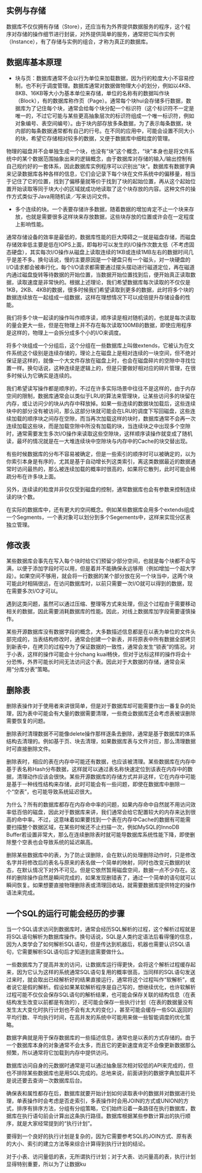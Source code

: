 ## 实例与存储
数据库不仅仅拥有存储（Store），还应当有为外界提供数据服务的程序，这个程序对存储的操作细节进行封装，对外提供简单的服务，通常把它叫作实例（Instance），有了存储与实例的组合，才称为真正的数据库。
## 数据库基本原理
- 块与页：数据库通常不会以行为单位来加载数据，因为行的粒度大小不容易控制，也不利于调度管理。数据库通常对数据做物理大小的划分，例如以4KB、8KB、16KB等大小为基本单位来存储，单位的名称有的数据叫作块（Block），有的数据库称作页（Page）。通常每个块hui会存储多行数据，数据库为了记住每个块，通常会给每个块分配一个标识符（这个标识符不一定是唯一的，不过它可能与某些更高抽象层次的标识符组成一个唯一标识符，例如对象编号、表空间编号）。由于块内部存放多条数据，为了表示每条数据，块内部的每条数据通常都有自己的行号。在不同的应用中，可能会设置不同大小的块，希望它存储相对较多的数据，又便于数据库中细粒度的管理。

物理的磁盘并不会单独生成一个块，也没有“块”这个概念，“块”本身也是将文件系统中的某个数据范围抽象出来的逻辑概念，由于数据库对存储的输入/输出控制有自己规约好的一套体系，因此数据库实例程序可以识别出”块“。数据库有数据字典来记录数据库各种各样的信息，它们会记录下每个块在文件系统中的偏移量，相当于记住了它的位置，找到了偏移量就等价于找到了块的起始位置，再从这个起始位置开始读取等同于块大小的区域就成功地读取了这个块存放的内容。这种文件的操作方式类似于Java用随机读／写来访问文件。
- 多个连续的块。一个表要存储许多数据，随着数据的增加肯定不止一个块来存放，也就是需要很多这样块来存放数据，这些块存放的位置或许会在一定程度上影响性能。

通常存储设备的效率是最低的，数据库性能的巨大障碍之一就是磁盘存储，而磁盘存储效率低主要是低在IOPS上面，即每秒可以发生的I/O操作次数太低（不考虑固态硬盘），其实每次I/O操作从磁盘上读取连续的1KB或连续1MB左右的数据时间几乎是差不多。换句话说，慢的主要原因是一个硬盘只有一个磁头，对一块硬盘的I/O请求都会被串行化，每个I/O请求都需要通过摆头摆动进行磁道定位，再在磁道内通过磁盘旋转等待数据的开始位置，当数据开始位置找到后，便开始真正读取数据，读取速度是非常快的。根据上述理论，我们希望数据库每次读取的不仅仅是1KB，2KB、4KB的数据，很多时候我们希望读取到更多的数据，此时将多个块的数据连续放在一起组成一组数据，这样在理想情况下可以成倍提升存储设备的性能。

我们将多个块一起读的操作叫作顺序读，顺序读是相对随机读的，也就是每次读取的量会更大一些，但是在物理上并不存在每次读取100MB的数据，即使应用程序是这样的，物理上一会拆分成多个小的I/O来调度。

将多个块组成一个分组后，这个分组在一些数据库上叫做extends，它被认为在文件系统这个级别是连续存储的，理论上在磁盘上是相对连续的一块空间，但不绝对保证是这样的，就像一个大文件存放在磁盘上时，也会在磁盘碎片的空隙中寻找位置一样。换句话说，这种连续是逻辑上的，但是只要做好相对应的碎片管理，在很多时候认为它确实是连续的。

我们希望读写操作都是顺序的，不过在许多实际场景中往往不是这样的，由于内存空间的限制，数据库通常会以类似于LRU的算法来管理块，让某些访问多的块留在内存，或让访问少的块从内存中释放掉。如果一些连续的数据块加载后，这些连续块中的部分没有被访问，那么这部分块就可能会在LRU的调度下写回磁盘，这些连续加载的顺序块之间存在空隙，而当再次加载这样的块时，数据库通常不会再一次连续加载这些块，而是加载空隙中所没有加载的块，当连续块之中出现多个空隙时，通常需要发生多次I/O操作来读取这些空隙块，这样顺序读操作就变成了随机读，最坏的情况就是在一大堆连续块中空隙块与内存中的Cache的块交替出现。

有些时候数据库的分布不容易被确定，但是一些索引的顺序时可以被确定的，以为你索引本身是有序的，尤其是基于自动增长列这类索引，离这类数据最近的数据通常时访问最热的，那么被连续加载的概率时很高的，如果将它散列，此时可能会稀疏分布在许多块上面。

另外，连续读的粒度并非仅仅受到磁盘的控制，通常数据库也会有参数来控制连续读的块个数。

在实际的数据库中，还有更大的空间概念。例如某些数据库会用多个extends组成一个Segments，一个表对象可以划分到多个Segements中，这样来实现分区表独立管理。

## 修改表
某些数据库会事先在写入每个块时给它们预留少部分空间，也就是每个块都不会写满，以便于添加字段时可以用，但是着并不能确保永远够用（例如增加一个超大字段）。如果空间不够用，就会将一行数据的某个部分放在另一个块当中，这两个块可能此时相隔很远，在访问数据库时，以前只需要一次I/O就可以得到的数据，现在需要多次I/O才可以。

遇到这类问题，虽然可以通过压缩、整理等方式来处理，但这个过程由于需要移动相关的数据，因此需要消耗数据库的性能。因此，对线上数据库加字段需要谨慎操作。

某些开源数据库没有数据字段的概念，大多数描述信息都是在以表为单位的文件头部完成的，当表结构修改时，通常会创建一个新表，并将原表中所有数据全部拷贝到新表中，在拷贝的过程中为了保证数据的一致性，通常会发生“锁表”的情况。对于小表，这样的操作可能会十分chang kuai畅快，但对于达标这样的操作将会十分恐怖，外界可能长时间无法访问这个表。因此对于大数据的存储，通常会采用“分库分表”策略。

## 删除表
删除表操作对于使用者来讲很简单，但是对于数据库却可能需要作出一番复杂的处理，因为表中可能会有大量的数据需要清理，一些商业数据库还会考虑表被误删除需要恢复的问题。

删除表时清理数据不可能像delete操作那样逐条去删除，通常是基于数据库的体系结构去清理的。例如基于页、块去清理，如果数据库表与文件对应，那么清理数据时可直接删除文件。

删除表时，相应的表在内存中可能还有数据，也应该被清理。某些数据库在内存中基于表名称Hash分布数据，这样就可以通过表名称快速定位到该表在内存中的数据，清理动作应该会很快。某些开源数据库的存储方式并非这样，它在内存中可能是基于一种线性结构来存储，此时可能会有一些问题，即使在数据库中删除一个“空表”，也可能导致系统延迟很大。

为什么？所有的数据库都存在内存命中率的问题，如果内存命中自然就不用访问效率低百倍的磁盘，因此对于数据库来讲，我们通常会给它配置较大的内存来达到很高的命中率。不过，这意味着如果要找到一个表在内存中Cache的数据有可能需要扫描整个数据区域，在某些时候还不止扫描一次，例如MySQL的InnoDB Buffer若设置非常大，那么在连续删除表时就可能导数据库系统性能下降，即使删除整个空表也会导致系统的延迟飙高。

删除某些数据库中的表，为了防止误删除，会在默认的处理删除动作时，只是修改名字并将修改后的表名与原来的表名做一个简单的映射，同时也改变元数据的状态，在默认情况下对外不可见。但是它依然暂用磁盘空间，数据一点不少存在。这样的删除操作自然是瞬间完成的，如果发现删错表了，通过一个简单的语句就可以瞬间恢复。如果想要直接物理删除表或清理回收站，就需要数据库提供特定的操作语法来完成。

## 一个SQL的运行可能会经历的步骤
当一个SQL请求访问到数据库时，通常会经历SQL解析的过程，这个解析过程就是将SQL语句解析为数据库操作。换句话说，SQL是人类约定语法后看得懂的信息，因为人类学会了如何解析SQL语句，但是传达到机器后，机器也需要认识SQL语句，它需要解析SQL语句后才知道到底需要做什么。

一些数据库为了提高并发的访问，让数据库运行得更快，会将这个解析过程缓存起来，因为它认为这样的系统通常SQL语句复用的概率很高，当同样的SQL语句发送过来时，就会取出已经解析好的结果直接运行，通常将这个过程叫作“软解析”，或者说它是假的解析。假设如果某软解析程序是自己写的，想继续优化，也许软解析过程可能不仅仅会保存SQL语句的解析结果，也可能会保存关联的结构信息（在表结构发生改变以前都是有效的），还可能会保存一些执行计划（在表的数据量没有发生太大变化时执行计划也不会有太大的变化），甚至可能会缓存一些SQL返回的平均行数、平均执行时间，在高并发的系统中可能用来做一些智能调度的优化策略。

数据字典就是用于保存数据库的一些描述信息，通常也是以表的方式存储的。由于一个数据库本身的对象通常不会太多，而且它的更新速度肯定不会像更新数据那么频繁，所以通常将它加载到内存中提供访问。

数据库访问自身的元数据时通常是可以通过抽象层次相对较低的API来完成的，但也不排除某些数据库也是用SQL完成的。总地来说，前面讲到的数据字典加载并不是说还要去查询一次数据库后台。

确保表和属性都存在后，数据库就要开始计划如何读取表中的数据并对数据进行处理，单表操作时会考虑是否走索引，多表操作时会用JOIN的方式或UNION的方式，排序有排序方法，分组有分组策略，它们始终沿着一条路径在执行数据库，数据库在执行语句前会计算出这条执行路径。数据库根据某些参数计算出的执行顺序，就是大家经常提到的“执行计划”。

要得到一个良好的执行计划是复杂的，因为它需要参考SQL的JOIN方式、原有表的大小、索引的建立方法等来综合计算得到执行计划的结论。

对于小表、访问量低的表，无所谓执行计划；对于大表、访问量高的表，执行计划显得特别重要，所以为了让数据ku

